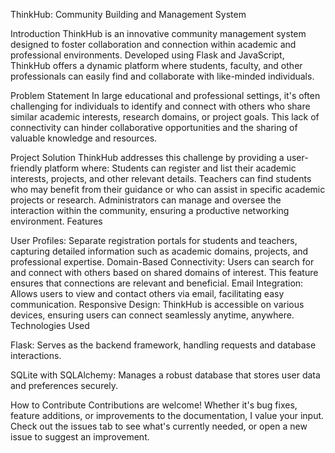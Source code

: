 ThinkHub: Community Building and Management System


Introduction
ThinkHub is an innovative community management system designed to foster collaboration and connection within academic and professional environments.
Developed using Flask and JavaScript, ThinkHub offers a dynamic platform where students, faculty, and other professionals can easily find and collaborate with like-minded
individuals.


Problem Statement
In large educational and professional settings, it's often challenging for individuals to identify and connect with others who share similar academic interests,
research domains, or project goals. This lack of connectivity can hinder collaborative opportunities and the sharing of valuable knowledge and resources.


Project Solution
ThinkHub addresses this challenge by providing a user-friendly platform where:
Students can register and list their academic interests, projects, and other relevant details.
Teachers can find students who may benefit from their guidance or who can assist in specific academic projects or research.
Administrators can manage and oversee the interaction within the community, ensuring a productive networking environment.
Features


User Profiles: Separate registration portals for students and teachers, capturing detailed information such as academic domains, projects, and professional expertise.
Domain-Based Connectivity: Users can search for and connect with others based on shared domains of interest. This feature ensures that connections are relevant and beneficial.
Email Integration: Allows users to view and contact others via email, facilitating easy communication.
Responsive Design: ThinkHub is accessible on various devices, ensuring users can connect seamlessly anytime, anywhere.
Technologies Used

Flask: Serves as the backend framework, handling requests and database interactions.

SQLite with SQLAlchemy: Manages a robust database that stores user data and preferences securely.

How to Contribute
Contributions are welcome! Whether it's bug fixes, feature additions, or improvements to the documentation, I value your input. 
Check out the issues tab to see what's currently needed, or open a new issue to suggest an improvement.
